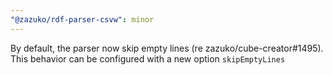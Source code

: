 ```yaml
---
"@zazuko/rdf-parser-csvw": minor
---
```


By default, the parser now skip empty lines (re zazuko/cube-creator#1495). This behavior can be configured with a new option `skipEmptyLines`
